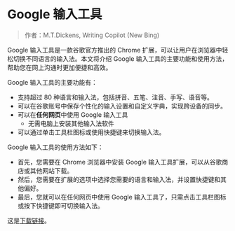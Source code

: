 # Google 输入工具

> 作者：M.T.Dickens, Writing Copilot (New Bing)

Google 输入工具是一款谷歌官方推出的 Chrome 扩展，可以让用户在浏览器中轻松切换不同语言的输入法。本文将介绍 Google 输入工具的主要功能和使用方法，帮助您在网上沟通时更加便捷和高效。

Google 输入工具的主要功能有：

- 支持超过 80 种语言和输入法，包括拼音、五笔、注音、手写、语音等。
- 可以在谷歌账号中保存个性化的输入设置和自定义字典，实现跨设备的同步。
- 可以在**任何网页**中使用 Google 输入工具
  - 无需电脑上安装其他输入法软件
- 可以通过单击工具栏图标或使用快捷键来切换输入法。

Google 输入工具的使用方法如下：

- 首先，您需要在 Chrome 浏览器中安装 Google 输入工具扩展，可以从谷歌商店或其他网站下载。
- 然后，您需要在扩展的选项中选择您需要的语言和输入法，并设置快捷键和其他偏好。
- 最后，您就可以在任何网页中使用 Google 输入工具了，只需点击工具栏图标或按下快捷键即可切换输入法。

这是[下载链接](https://chrome.google.com/webstore/detail/google-input-tools/mclkkofklkfljcocdinagocijmpgbhab?hl=en-GB)。